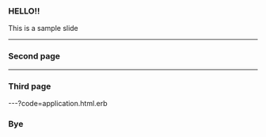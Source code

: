 ### HELLO!!

This is a sample slide

---

### Second page



---

### Third page

---?code=application.html.erb

### Bye
